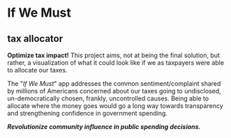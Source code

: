 # If We Must
## tax allocator

**Optimize tax impact!** This project aims, not at being the final solution, but rather, a visualization of what it could look like if we as taxpayers were able to allocate our taxes. 

The "_If We Must_" app addresses the common sentiment/complaint shared by millions of Americans concerned about our taxes going to undisclosed, un-democratically chosen, frankly, uncontrolled causes.  Being able to allocate where the money goes would go a long way towards transparency and strengthening confidence in government spending.

_**Revolutionize community influence in public spending decisions.**_